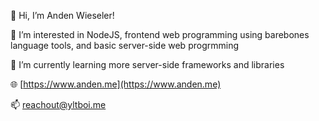 👋 Hi, I’m Anden Wieseler!

👀 I’m interested in NodeJS, frontend web programming using barebones language tools, and basic server-side web progrmming

🌱 I’m currently learning more server-side frameworks and libraries

🌐 [https://www.anden.me](https://www.anden.me)

📫 [reachout@yltboi.me](mailto:reachout@yltboi.me)

<!---
yourlocaltechboi/yourlocaltechboi is a ✨ special ✨ repository because its `README.md` (this file) appears on your GitHub profile.
You can click the Preview link to take a look at your changes.
--->
